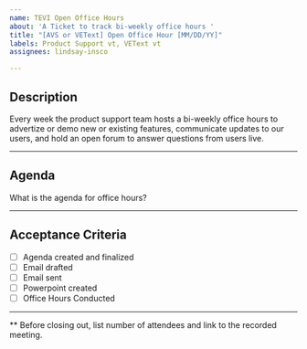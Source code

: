 ```yaml
---
name: TEVI Open Office Hours
about: 'A Ticket to track bi-weekly office hours '
title: "[AVS or VEText] Open Office Hour [MM/DD/YY]"
labels: Product Support vt, VEText vt
assignees: lindsay-insco

---
```


## Description 
Every week the product support team hosts a bi-weekly office hours to advertize or demo new or existing features, communicate updates to our users, and hold an open forum to answer questions from users live. 

---

## Agenda 
What is the agenda for office hours?

---

## Acceptance Criteria
- [ ] Agenda created and finalized
- [ ] Email drafted
- [ ] Email sent
- [ ] Powerpoint created
- [ ] Office Hours Conducted

--- 
** Before closing out, list number of attendees and link to the recorded meeting.
